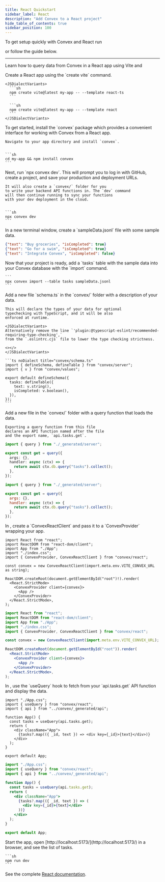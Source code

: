 ```yaml
---
title: React Quickstart
sidebar_label: React
description: "Add Convex to a React project"
hide_table_of_contents: true
sidebar_position: 100
---
```









To get setup quickly with Convex and React run

<p>
  <b>
    <CodeWithCopyButton text="npm create convex@latest" />
  </b>
</p>

or follow the guide below.

---

Learn how to query data from Convex in a React app using Vite
and<LanguageSelector verbose />

<StepByStep>
  <Step title="Create a React app">
    Create a React app using the `create vite` command.

    <JSDialectVariants>
      ```sh
      npm create vite@latest my-app -- --template react-ts
      ```

      ```sh
      npm create vite@latest my-app -- --template react
      ```
    </JSDialectVariants>

  </Step>
  <Step title="Install the Convex client and server library">
    To get started, install the `convex`
    package which provides a convenient interface for working
    with Convex from a React app.

    Navigate to your app directory and install `convex`.


    ```sh
    cd my-app && npm install convex
    ```

  </Step>
  <Step title="Set up a Convex dev deployment">
    Next, run `npx convex dev`. This
    will prompt you to log in with GitHub,
    create a project, and save your production and deployment URLs.

    It will also create a `convex/` folder for you
    to write your backend API functions in. The `dev` command
    will then continue running to sync your functions
    with your dev deployment in the cloud.


    ```sh
    npx convex dev
    ```

  </Step>

  <Step title="Create sample data for your database">
    In a new terminal window, create a `sampleData.jsonl`
    file with some sample data.

    
```json
{"text": "Buy groceries", "isCompleted": true}
{"text": "Go for a swim", "isCompleted": true}
{"text": "Integrate Convex", "isCompleted": false}
```


  </Step>

  <Step title="Add the sample data to your database">
    Now that your project is ready, add a `tasks` table
    with the sample data into your Convex database with
    the `import` command.

    ```
    npx convex import --table tasks sampleData.jsonl
    ```

  </Step>

  <Step title="(optional) Define a schema">
    Add a new file `schema.ts` in the `convex/` folder
    with a description of your data.

    This will declare the types of your data for optional
    typechecking with TypeScript, and it will be also
    enforced at runtime.

    <JSDialectVariants>
    Alternatively remove the line `'plugin:@typescript-eslint/recommended-requiring-type-checking',`
    from the `.eslintrc.cjs` file to lower the type checking strictness.

    <></>
    </JSDialectVariants>

    ```ts noDialect title="convex/schema.ts"
    import { defineSchema, defineTable } from "convex/server";
    import { v } from "convex/values";

    export default defineSchema({
      tasks: defineTable({
        text: v.string(),
        isCompleted: v.boolean(),
      }),
    });
    ```

  </Step>

  <Step title="Expose a database query">
    Add a new file <JSDialectFileName name="tasks.ts" /> in the `convex/` folder
    with a query function that loads the data.

    Exporting a query function from this file
    declares an API function named after the file
    and the export name, `api.tasks.get`.

    
```ts
import { query } from "./_generated/server";

export const get = query({
  args: {},
  handler: async (ctx) => {
    return await ctx.db.query("tasks").collect();
  },
});
```

```js
import { query } from "./_generated/server";

export const get = query({
  args: {},
  handler: async (ctx) => {
    return await ctx.db.query("tasks").collect();
  },
});
```


  </Step>

  <Step title="Connect the app to your backend">
    In <JSDialectFileName name="src/main.jsx" />, create a `ConvexReactClient` and pass it to a `ConvexProvider`
    wrapping your app.

    
```tsx
import React from "react";
import ReactDOM from "react-dom/client";
import App from "./App";
import "./index.css";
import { ConvexProvider, ConvexReactClient } from "convex/react";

const convex = new ConvexReactClient(import.meta.env.VITE_CONVEX_URL as string);

ReactDOM.createRoot(document.getElementById("root")!).render(
  <React.StrictMode>
    <ConvexProvider client={convex}>
      <App />
    </ConvexProvider>
  </React.StrictMode>,
);
```

```jsx
import React from "react";
import ReactDOM from "react-dom/client";
import App from "./App";
import "./index.css";
import { ConvexProvider, ConvexReactClient } from "convex/react";

const convex = new ConvexReactClient(import.meta.env.VITE_CONVEX_URL);

ReactDOM.createRoot(document.getElementById("root")).render(
  <React.StrictMode>
    <ConvexProvider client={convex}>
      <App />
    </ConvexProvider>
  </React.StrictMode>,
);
```


  </Step>

  <Step title="Display the data in your app">
    In <JSDialectFileName name="src/App.jsx" />, use the `useQuery` hook to fetch from your `api.tasks.get`
    API function and display the data.

    
```tsx
import "./App.css";
import { useQuery } from "convex/react";
import { api } from "../convex/_generated/api";

function App() {
  const tasks = useQuery(api.tasks.get);
  return (
    <div className="App">
      {tasks?.map(({ _id, text }) => <div key={_id}>{text}</div>)}
    </div>
  );
}

export default App;
```

```jsx
import "./App.css";
import { useQuery } from "convex/react";
import { api } from "../convex/_generated/api";

function App() {
  const tasks = useQuery(api.tasks.get);
  return (
    <div className="App">
      {tasks?.map(({ _id, text }) => (
        <div key={_id}>{text}</div>
      ))}
    </div>
  );
}

export default App;
```


  </Step>

  <Step title="Start the app">
    Start the app, open [http://localhost:5173/](http://localhost:5173/) in a browser,
    and see the list of tasks.

    ```sh
    npm run dev
    ```

  </Step>

</StepByStep>

See the complete [React documentation](/client/react.mdx).
